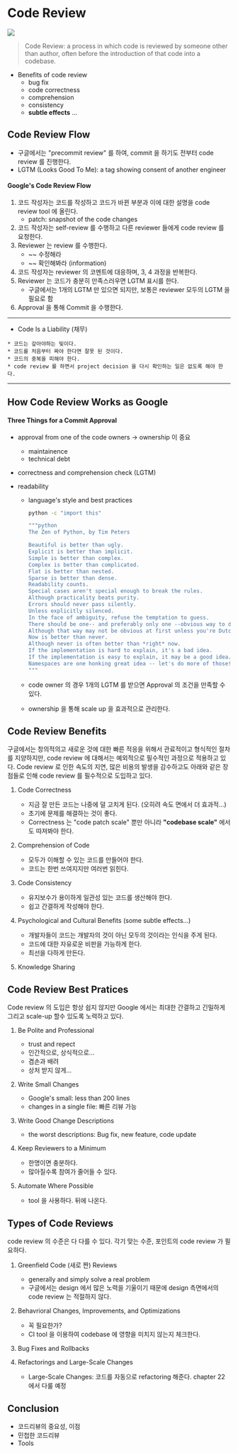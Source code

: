 # Code Review

![](https://images.unsplash.com/photo-1531498860502-7c67cf02f657?ixlib=rb-1.2.1&ixid=MnwxMjA3fDB8MHxwaG90by1wYWdlfHx8fGVufDB8fHx8&auto=format&fit=crop&w=1470&q=80)

> Code Review: a process in which code is reviewed by someone other
> than author, often before the introduction of that code into a codebase.

- Benefits of code review
  - bug fix
  - code correctness
  - comprehension
  - consistency
  - **subtle effects** ...

## Code Review Flow

- 구글에서는 "precommit review" 를 하여, commit 을 하기도 전부터 code review 를 진행한다.
- LGTM (Looks Good To Me): a tag showing consent of another engineer

#### Google's Code Review Flow

1. 코드 작성자는 코드를 작성하고 코드가 바뀐 부분과 이에 대한 설명을 code review tool 에 올린다.
   - patch: snapshot of the code changes
2. 코드 작성자는 self-review 를 수행하고 다른 reviewer 들에게 code review 를 요청한다.
3. Reviewer 는 review 를 수행한다.
   - ~~ 수정해라
   - ~~ 확인해봐라 (information)
4. 코드 작성자는 reviewer 의 코멘트에 대응하며, 3, 4 과정을 반복한다.
5. Reviewer 는 코드가 충분히 만족스러우면 LGTM 표시를 한다.
   - 구글에서는 1개의 LGTM 만 있으면 되지만, 보통은 reviewer 모두의 LGTM 을 필요로 함
6. Approval 을 통해 Commit 을 수행한다.

---

- Code Is a Liability (채무)

```
* 코드는 갚아야하는 빛이다.
* 코드를 처음부터 짜야 한다면 잘못 된 것이다.
* 코드의 중복을 피해야 한다.
* code review 를 하면서 project decision 을 다시 확인하는 일은 없도록 해야 한다.
```

---

## How Code Review Works as Google

#### Three Things for a Commit Approval

- approval from one of the code owners -> ownership 이 중요
  - maintainence
  - technical debt
- correctness and comprehension check (LGTM)
- readability

  - language's style and best practices

    ```bash
    python -c "import this"

    """python
    The Zen of Python, by Tim Peters

    Beautiful is better than ugly.
    Explicit is better than implicit.
    Simple is better than complex.
    Complex is better than complicated.
    Flat is better than nested.
    Sparse is better than dense.
    Readability counts.
    Special cases aren't special enough to break the rules.
    Although practicality beats purity.
    Errors should never pass silently.
    Unless explicitly silenced.
    In the face of ambiguity, refuse the temptation to guess.
    There should be one-- and preferably only one --obvious way to do it.
    Although that way may not be obvious at first unless you're Dutch.
    Now is better than never.
    Although never is often better than *right* now.
    If the implementation is hard to explain, it's a bad idea.
    If the implementation is easy to explain, it may be a good idea.
    Namespaces are one honking great idea -- let's do more of those!
    """
    ```

  - code owner 의 경우 1개의 LGTM 를 받으면 Approval 의 조건을 만족할 수 있다.
  - ownership 을 통해 scale up 을 효과적으로 관리한다.

## Code Review Benefits

구글에서는 창의적의고 새로운 것에 대한 빠른 적응을 위해서 관료적이고 형식적인 절차를 지양하지만, code review 에 대해서는 예외적으로 필수적인 과정으로 적용하고 있다. Code review 로 인한 속도의 지연, 많은 비용의 발생을 감수하고도 아래와 같은 장점들로 인해 code review 를 필수적으로 도입하고 있다.

1. Code Correctness

   - 지금 잘 만든 코드는 나중에 덜 고치게 된다. (오히려 속도 면에서 더 효과적...)
   - 초기에 문제를 해결하는 것이 좋다.
   - Correctness 는 "code patch scale" 뿐만 아니라 **"codebase scale"** 에서도 따져봐야 한다.

2. Comprehension of Code

   - 모두가 이해할 수 있는 코드를 만들어야 한다.
   - 코드는 한번 쓰여지지만 여러번 읽힌다.

3. Code Consistency

   - 유지보수가 용이하게 일관성 있는 코드를 생산해야 한다.
   - 쉽고 간결하게 작성해야 한다.

4. Psychological and Cultural Benefits (some subtle effects...)

   - 개발자들이 코드는 개발자의 것이 아닌 모두의 것이라는 인식을 주게 된다.
   - 코드에 대한 자유로운 비판을 가능하게 한다.
   - 최선을 다하게 만든다.

5. Knowledge Sharing

## Code Review Best Pratices

Code review 의 도입은 항상 쉽지 않지만 Google 에서는 최대한 간결하고 긴밀하게 그리고 scale-up 할수 있도록 노력하고 있다.

1. Be Polite and Professional

   - trust and repect
   - 인간적으로, 상식적으로...
   - 겸손과 배려
   - 상처 받지 않게...

2. Write Small Changes

   - Google's small: less than 200 lines
   - changes in a single file: 빠른 리뷰 가능

3. Write Good Change Descriptions

   - the worst descriptions: Bug fix, new feature, code update

4. Keep Reviewers to a Minimum

   - 한명이면 충분하다.
   - 많아질수록 참여가 줄어들 수 있다.

5. Automate Where Possible

   - tool 을 사용하다. 뒤에 나온다.

## Types of Code Reviews

code review 의 수준은 다 다를 수 있다. 각기 맞는 수준, 포인트의 code review 가 필요하다.

1. Greenfield Code (새로 짠) Reviews

   - generally and simply solve a real problem
   - 구글에서는 design 에서 많은 노력을 기울이기 때문에 design 측면에서의 code review 는 적절하지 않다.

2. Behavrioral Changes, Improvements, and Optimizations

   - 꼭 필요한가?
   - CI tool 을 이용하여 codebase 에 영향을 미치지 않는지 체크한다.

3. Bug Fixes and Rollbacks

4. Refactorings and Large-Scale Changes

   - Large-Scale Changes: 코드를 자동으로 refactoring 해준다. chapter 22에서 다룰 예정

## Conclusion

- 코드리뷰의 중요성, 이점
- 민첩한 코드리뷰
- Tools
